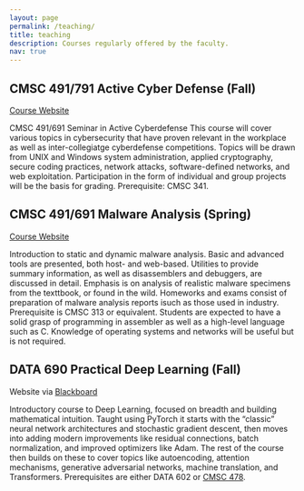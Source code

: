 ```yaml
---
layout: page
permalink: /teaching/
title: teaching
description: Courses regularly offered by the faculty.
nav: true
---
```


## CMSC 491/791 Active Cyber Defense (Fall)

[Course Website](https://www.csee.umbc.edu/courses/undergraduate/CMSC491activeCyber/)
<br>

CMSC 491/691 Seminar in Active Cyberdefense This course will cover various topics in cybersecurity that have proven relevant in the workplace as well as inter-collegiatge cyberdefense competitions. Topics will be drawn from UNIX and Windows system administration, applied cryptography, secure coding practices, network attacks, software-defined networks, and web exploitation. Participation in the form of individual and group projects will be the basis for grading. Prerequisite: CMSC 341.

## CMSC 491/691 Malware Analysis (Spring)

[Course Website](https://www.csee.umbc.edu/courses/undergraduate/CMSC491malware/)
<br>

Introduction to static and dynamic malware analysis. Basic and advanced tools are presented, both host- and web-based. Utilities to provide summary information, as well as disassemblers and debuggers, are discussed in detail. Emphasis is on analysis of realistic malware specimens from the texttbook, or found in the wild. Homeworks and exams consist of preparation of malware analysis reports isuch as those used in industry. Prerequisite is CMSC 313 or equivalent. Students are expected to have a solid grasp of programming in assembler as well as a high-level language such as C. Knowledge of operating systems and networks will be useful but is not required.


## DATA 690 Practical Deep Learning (Fall)

Website via [Blackboard](https://blackboard.umbc.edu/)
<br>

Introductory course to Deep Learning, focused on breadth and building mathematical intuition. Taught using PyTorch it starts with the “classic” neural network architectures and stochastic gradient descent, then moves into adding modern improvements like residual connections, batch normalization, and improved optimizers like Adam. The rest of the course then builds on these to cover topics like autoencoding, attention mechanisms, generative adversarial networks, machine translation, and Transformers. Prerequisites are either DATA 602 or [CMSC 478]( https://catalog.umbc.edu/preview_course_nopop.php?catoid=3&coid=5727).
